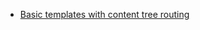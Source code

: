 - [Basic templates with content tree routing](https://github.com/kentico-ericd/xperience-template-samples/tree/master/BlankCore/BasicTemplate)